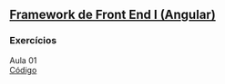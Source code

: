 ## [Framework de Front End I (Angular)](05-Angular-I)
### Exercícios

Aula 01  
[Código](05-Angular-I) 